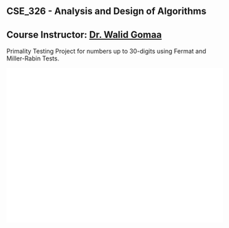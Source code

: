 ## CSE_326 - Analysis and Design of Algorithms
## Course Instructor: [Dr. Walid Gomaa](https://academic-profile.ejust.edu.eg/profile/W-Gomaa#personal_info)
Primality Testing Project for numbers up to 30-digits using Fermat and Miller-Rabin Tests.

![Logo](assets/logo.png)


